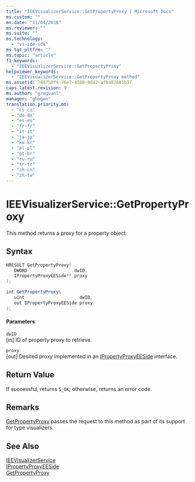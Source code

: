 ```yaml
---
title: "IEEVisualizerService::GetPropertyProxy | Microsoft Docs"
ms.custom: ""
ms.date: "11/04/2016"
ms.reviewer: ""
ms.suite: ""
ms.technology: 
  - "vs-ide-sdk"
ms.tgt_pltfrm: ""
ms.topic: "article"
f1_keywords: 
  - "IEEVisualizerService::GetPropertyProxy"
helpviewer_keywords: 
  - "IEEVisualizerService::GetPropertyProxy method"
ms.assetid: 748750f4-76e7-4580-9da2-afba07681b37
caps.latest.revision: 9
ms.author: "gregvanl"
manager: "ghogen"
translation.priority.mt: 
  - "cs-cz"
  - "de-de"
  - "es-es"
  - "fr-fr"
  - "it-it"
  - "ja-jp"
  - "ko-kr"
  - "pl-pl"
  - "pt-br"
  - "ru-ru"
  - "tr-tr"
  - "zh-cn"
  - "zh-tw"
---
```

# IEEVisualizerService::GetPropertyProxy
This method returns a proxy for a property object.  
  
## Syntax  
  
```cpp  
HRESULT GetPropertyProxy(  
   DWORD                  dwID,  
   IPropertyProxyEESide** proxy  
);  
```  
  
```c#  
int GetPropertyProxy(  
   uint                     dwID,  
   out IPropertyProxyEESide proxy  
);  
```  
  
#### Parameters  
 `dwID`  
 [in] ID of property proxy to retrieve.  
  
 `proxy`  
 [out] Desired proxy implemented in an [IPropertyProxyEESide](../../../extensibility/debugger/reference/ipropertyproxyeeside.md) interface.  
  
## Return Value  
 If successful, returns `S_OK`; otherwise, returns an error code.  
  
## Remarks  
 [GetPropertyProxy](../../../extensibility/debugger/reference/ipropertyproxyprovider-getpropertyproxy.md) passes the request to this method as part of its support for type visualizers.  
  
## See Also  
 [IEEVisualizerService](../../../extensibility/debugger/reference/ieevisualizerservice.md)   
 [IPropertyProxyEESide](../../../extensibility/debugger/reference/ipropertyproxyeeside.md)   
 [GetPropertyProxy](../../../extensibility/debugger/reference/ipropertyproxyprovider-getpropertyproxy.md)